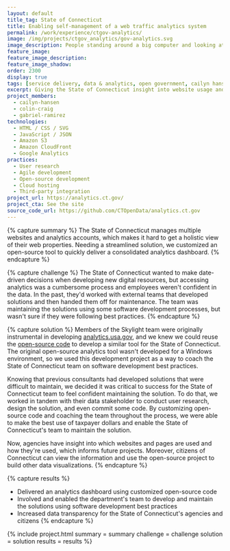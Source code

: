 ```yaml
---
layout: default
title_tag: State of Connecticut
title: Enabling self-management of a web traffic analytics system
permalink: /work/experience/ctgov-analytics/
image: /img/projects/ctgov_analytics/gov-analytics.svg
image_description: People standing around a big computer and looking at a screen displaying analytical data.
feature_image:
feature_image_description:
feature_image_shadow:
order: 2300
display: true
tags: [service delivery, data & analytics, open government, cailyn hansen, colin craig, gabriel ramirez]
excerpt: Giving the State of Connecticut insight into website usage and trends to better serve the needs of their constituents.
project_members:
  - cailyn-hansen
  - colin-craig
  - gabriel-ramirez
technologies:
  - HTML / CSS / SVG
  - JavaScript / JSON
  - Amazon S3
  - Amazon CloudFront
  - Google Analytics
practices:
  - User research
  - Agile development
  - Open-source development
  - Cloud hosting
  - Third-party integration
project_url: https://analytics.ct.gov/
project_cta: See the site
source_code_url: https://github.com/CTOpenData/analytics.ct.gov
---
```


{% capture summary %}
The State of Connecticut manages multiple websites and analytics accounts, which
makes it hard to get a holistic view of their web properties. Needing a
streamlined solution, we customized an open-source tool to quickly deliver a
consolidated analytics dashboard.
{% endcapture %}

{% capture challenge %}
The State of Connecticut wanted to make date-driven decisions when developing new
digital resources, but accessing analytics was a cumbersome process and employees
weren't confident in the data. In the past, they'd worked with external teams
that developed solutions and then handed them off for maintenance. The team was
maintaining the solutions using some software development processes, but wasn't
sure if they were following best practices.
{% endcapture %}

{% capture solution %}
Members of the Skylight team were originally instrumental in developing
[analytics.usa.gov](https://analytics.usa.gov/),
and we knew we could reuse the
[open-source code](https://github.com/18F/analytics.usa.gov)
to develop a similar tool for the State of Connecticut. The original open-source
analytics tool wasn't developed for a Windows environment, so we used this development
project as a way to coach the State of Connecticut team on software development best practices.

Knowing that previous consultants had developed solutions that were difficult
to maintain, we decided it was critical to success for the State of Connecticut team to feel
confident maintaining the solution. To do that, we worked in tandem with their
data stakeholder to conduct user research, design the solution, and even commit some code.
By customizing open-source code and coaching the team throughout the process, we were able to make the
best use of taxpayer dollars and enable the State of Connecticut's team to maintain the solution.

Now, agencies have insight into which websites and pages are used and how
they're used, which informs future projects. Moreover, citizens of Connecticut
can view the information and use the open-source project to build other data
visualizations.
{% endcapture %}

{% capture results %}
- Delivered an analytics dashboard using customized open-source code
- Involved and enabled the department's team to develop and maintain the solutions using software development best practices
- Increased data transparency for the State of Connecticut's agencies and citizens
{% endcapture %}

{% include project.html
  summary = summary
  challenge = challenge
  solution = solution
  results = results
%}
